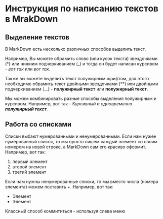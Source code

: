 # Инструкция по написанию текстов в MrakDown

## Выделение текстов

В MarkDown есть несколько различных способов выделить текст. 

Например, Вы можете обрамить слово (или кусок текста) звездочками (*) или нижним подчеркиванием (_) и тогда он будет написан курсивом - *вот так* или _вот так_.

Также вы можете выделить текст полужирным шрифтом, для этого необходимо обрамить текст двойными звездочками (**) или двойными подчеркиванием (__) - **полужирный текст** или __полужирный текст__.

Мы можем комбинировать разные способы выделения полужирным и курсивом. Например, вот так - _Курсивный и одновременно **полужирный текст**_.

## Работа со списками

Списки выбают нумерованными и ненумерованными. Если нам нужен нумерованный список, то мы просто пишем каждый элемент со своим номером на новой строке, а MarkDown сам его красиво оформит. Например, вот так:
1. первый элемент
2. второй элемент
3. третий элемент

Если нам нужны ненумерованные списки, то мы вместо числа (номера элемента) можем поставить +. Например, вот так:
+ Элемент
+ Элемент


Классный способ коммититься - используя слева меню 